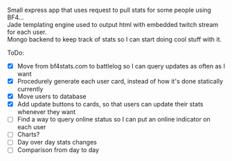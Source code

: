Small express app that uses request to pull stats for some people using BF4...  
Jade templating engine used to output html with embedded twitch stream for each user.  
Mongo backend to keep track of stats so I can start doing cool stuff with it.  

ToDo:
- [x] Move from bf4stats.com to battlelog so I can query updates as often as I want
- [x] Procedurely generate each user card, instead of how it's done statically currently
- [x] Move users to database
- [x] Add update buttons to cards, so that users can update their stats whenever they want
- [ ] Find a way to query online status so I can put an online indicator on each user
- [ ] Charts?
- [ ] Day over day stats changes
- [ ] Comparison from day to day